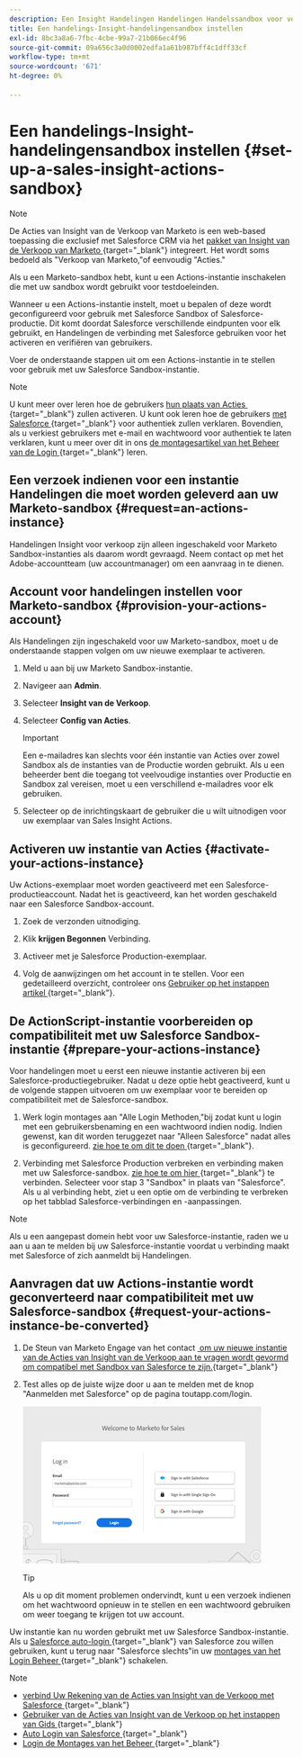 ```yaml
---
description: Een Insight Handelingen Handelingen Handelssandbox voor verkoop instellen - Marketo Docs - Productdocumentatie
title: Een handelings-Insight-handelingensandbox instellen
exl-id: 8bc3a8a6-7fbc-4cbe-99a7-21b066ec4f96
source-git-commit: 09a656c3a0d0002edfa1a61b987bff4c1dff33cf
workflow-type: tm+mt
source-wordcount: '671'
ht-degree: 0%

---
```


# Een handelings-Insight-handelingensandbox instellen {#set-up-a-sales-insight-actions-sandbox}

>[!NOTE]
>
>De Acties van Insight van de Verkoop van Marketo is een web-based toepassing die exclusief met Salesforce CRM via het [&#x200B; pakket van Insight van de Verkoop van Marketo &#x200B;](/help/marketo/product-docs/marketo-sales-insight/msi-for-salesforce/installation/install-marketo-sales-insight-package-in-salesforce-appexchange.md){target="_blank"} integreert. Het wordt soms bedoeld als &quot;Verkoop van Marketo,&quot;of eenvoudig &quot;Acties.&quot;

Als u een Marketo-sandbox hebt, kunt u een Actions-instantie inschakelen die met uw sandbox wordt gebruikt voor testdoeleinden.

Wanneer u een Actions-instantie instelt, moet u bepalen of deze wordt geconfigureerd voor gebruik met Salesforce Sandbox of Salesforce-productie. Dit komt doordat Salesforce verschillende eindpunten voor elk gebruikt, en Handelingen de verbinding met Salesforce gebruiken voor het activeren en verifiëren van gebruikers.

Voer de onderstaande stappen uit om een Actions-instantie in te stellen voor gebruik met uw Salesforce Sandbox-instantie.

>[!NOTE]
>
>U kunt meer over leren hoe de gebruikers [&#x200B; hun plaats van Acties &#x200B;](/help/marketo/product-docs/marketo-sales-insight/actions/getting-started/sales-insight-actions-user-onboarding-checklist.md){target="_blank"} zullen activeren. U kunt ook leren hoe de gebruikers [&#x200B; met Salesforce &#x200B;](/help/marketo/product-docs/marketo-sales-insight/actions/admin/auto-login-from-salesforce.md){target="_blank"} voor authentiek zullen verklaren. Bovendien, als u verkiest gebruikers met e-mail en wachtwoord voor authentiek te laten verklaren, kunt u meer over dit in ons [&#x200B; de montagesartikel van het Beheer van de Login &#x200B;](/help/marketo/product-docs/marketo-sales-insight/actions/admin/login-management-settings.md){target="_blank"} leren.

## Een verzoek indienen voor een instantie Handelingen die moet worden geleverd aan uw Marketo-sandbox {#request=an-actions-instance}

Handelingen Insight voor verkoop zijn alleen ingeschakeld voor Marketo Sandbox-instanties als daarom wordt gevraagd. Neem contact op met het Adobe-accountteam (uw accountmanager) om een aanvraag in te dienen.

## Account voor handelingen instellen voor Marketo-sandbox {#provision-your-actions-account}

Als Handelingen zijn ingeschakeld voor uw Marketo-sandbox, moet u de onderstaande stappen volgen om uw nieuwe exemplaar te activeren.

1. Meld u aan bij uw Marketo Sandbox-instantie.

1. Navigeer aan **Admin**.

1. Selecteer **Insight van de Verkoop**.

1. Selecteer **Config van Acties**.

   >[!IMPORTANT]
   >
   >Een e-mailadres kan slechts voor één instantie van Acties over zowel Sandbox als de instanties van de Productie worden gebruikt. Als u een beheerder bent die toegang tot veelvoudige instanties over Productie en Sandbox zal vereisen, moet u een verschillend e-mailadres voor elk gebruiken.

1. Selecteer op de inrichtingskaart de gebruiker die u wilt uitnodigen voor uw exemplaar van Sales Insight Actions.

## Activeren uw instantie van Acties {#activate-your-actions-instance}

Uw Actions-exemplaar moet worden geactiveerd met een Salesforce-productieaccount. Nadat het is geactiveerd, kan het worden geschakeld naar een Salesforce Sandbox-account.

1. Zoek de verzonden uitnodiging.

1. Klik **krijgen Begonnen** Verbinding.

1. Activeer met je Salesforce Production-exemplaar.

1. Volg de aanwijzingen om het account in te stellen. Voor een gedetailleerd overzicht, controleer ons [&#x200B; Gebruiker op het instappen artikel &#x200B;](/help/marketo/product-docs/marketo-sales-insight/actions/getting-started/sales-insight-actions-user-onboarding-guide.md){target="_blank"}.

## De ActionScript-instantie voorbereiden op compatibiliteit met uw Salesforce Sandbox-instantie {#prepare-your-actions-instance}

Voor handelingen moet u eerst een nieuwe instantie activeren bij een Salesforce-productiegebruiker. Nadat u deze optie hebt geactiveerd, kunt u de volgende stappen uitvoeren om uw exemplaar voor te bereiden op compatibiliteit met de Salesforce-sandbox.

1. Werk login montages aan &quot;Alle Login Methoden,&quot;bij zodat kunt u login met een gebruikersbenaming en een wachtwoord indien nodig. Indien gewenst, kan dit worden teruggezet naar &quot;Alleen Salesforce&quot; nadat alles is geconfigureerd. [&#x200B; zie hoe te om dit te doen &#x200B;](/help/marketo/product-docs/marketo-sales-insight/actions/admin/login-management-settings.md){target="_blank"}.

1. Verbinding met Salesforce Production verbreken en verbinding maken met uw Salesforce-sandbox. [&#x200B; zie hoe te om hier &#x200B;](/help/marketo/product-docs/marketo-sales-insight/actions/crm/salesforce-integration/connect-your-sales-insight-actions-account-to-salesforce.md){target="_blank"} te verbinden. Selecteer voor stap 3 &quot;Sandbox&quot; in plaats van &quot;Salesforce&quot;. Als u al verbinding hebt, ziet u een optie om de verbinding te verbreken op het tabblad Salesforce-verbindingen en -aanpassingen.

>[!NOTE]
>
>Als u een aangepast domein hebt voor uw Salesforce-instantie, raden we u aan u aan te melden bij uw Salesforce-instantie voordat u verbinding maakt met Salesforce of zich aanmeldt bij Handelingen.

## Aanvragen dat uw Actions-instantie wordt geconverteerd naar compatibiliteit met uw Salesforce-sandbox {#request-your-actions-instance-be-converted}

1. De Steun van Marketo Engage van het contact [&#x200B; om uw nieuwe instantie van de Acties van Insight van de Verkoop aan te vragen wordt gevormd om compatibel met Sandbox van Salesforce te zijn.](https://nation.marketo.com/t5/support/ct-p/Support){target="_blank"}

1. Test alles op de juiste wijze door u aan te melden met de knop &quot;Aanmelden met Salesforce&quot; op de pagina toutapp.com/login.

   ![](assets/set-up-a-sales-insight-actions-sandbox-1.png)

   >[!TIP]
   >
   >Als u op dit moment problemen ondervindt, kunt u een verzoek indienen om het wachtwoord opnieuw in te stellen en een wachtwoord gebruiken om weer toegang te krijgen tot uw account.

Uw instantie kan nu worden gebruikt met uw Salesforce Sandbox-instantie. Als u [&#x200B; Salesforce auto-login &#x200B;](/help/marketo/product-docs/marketo-sales-insight/actions/admin/auto-login-from-salesforce.md){target="_blank"} van Salesforce zou willen gebruiken, kunt u terug naar &quot;Salesforce slechts&quot;in uw [&#x200B; montages van het Login Beheer &#x200B;](/help/marketo/product-docs/marketo-sales-insight/actions/admin/login-management-settings.md){target="_blank"} schakelen.

>[!NOTE]
>
>* [&#x200B; verbind Uw Rekening van de Acties van Insight van de Verkoop met Salesforce &#x200B;](/help/marketo/product-docs/marketo-sales-insight/actions/crm/salesforce-integration/connect-your-sales-insight-actions-account-to-salesforce.md){target="_blank"}
>* [&#x200B; Gebruiker van de Acties van Insight van de Verkoop op het instappen van Gids &#x200B;](/help/marketo/product-docs/marketo-sales-insight/actions/getting-started/sales-insight-actions-user-onboarding-guide.md){target="_blank"}
>* [&#x200B; Auto Login van Salesforce &#x200B;](/help/marketo/product-docs/marketo-sales-insight/actions/admin/auto-login-from-salesforce.md){target="_blank"}
>* [&#x200B; Login de Montages van het Beheer &#x200B;](/help/marketo/product-docs/marketo-sales-insight/actions/admin/login-management-settings.md){target="_blank"}
